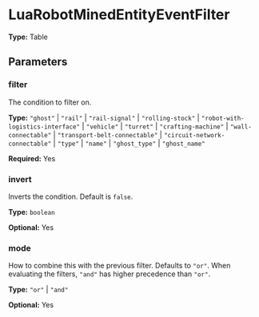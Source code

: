 # LuaRobotMinedEntityEventFilter

**Type:** Table

## Parameters

### filter

The condition to filter on.

**Type:** `"ghost"` | `"rail"` | `"rail-signal"` | `"rolling-stock"` | `"robot-with-logistics-interface"` | `"vehicle"` | `"turret"` | `"crafting-machine"` | `"wall-connectable"` | `"transport-belt-connectable"` | `"circuit-network-connectable"` | `"type"` | `"name"` | `"ghost_type"` | `"ghost_name"`

**Required:** Yes

### invert

Inverts the condition. Default is `false`.

**Type:** `boolean`

**Optional:** Yes

### mode

How to combine this with the previous filter. Defaults to `"or"`. When evaluating the filters, `"and"` has higher precedence than `"or"`.

**Type:** `"or"` | `"and"`

**Optional:** Yes

